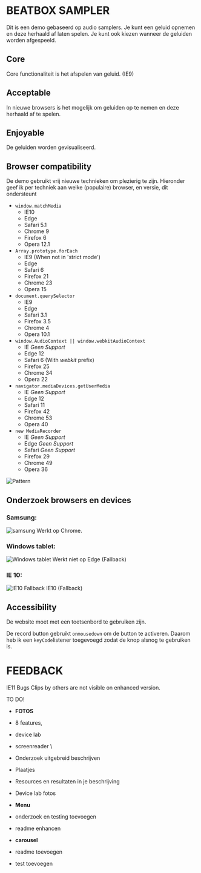 # BEATBOX SAMPLER
Dit is een demo gebaseerd op audio samplers.
Je kunt een geluid opnemen en deze herhaald af laten spelen.
Je kunt ook kiezen wanneer de geluiden worden afgespeeld.

## Core
Core functionaliteit is het afspelen van geluid. (IE9)

## Acceptable
In nieuwe browsers is het mogelijk om geluiden op te nemen en deze herhaald af te spelen.

## Enjoyable
De geluiden worden gevisualiseerd.

## Browser compatibility
De demo gebruikt vrij nieuwe technieken om plezierig te zijn.
Hieronder geef ik per techniek aan welke (populaire) browser, en versie, dit ondersteunt

- `window.matchMedia`
	- IE10
	- Edge
	- Safari 5.1
	- Chrome 9
	- Firefox 6
	- Opera 12.1
- `Array.prototype.forEach`
	- IE9 (When not in 'strict mode')
	- Edge
	- Safari 6
	- Firefox 21
	- Chrome 23
	- Opera 15
- `document.querySelector`
	- IE9
	- Edge
	- Safari 3.1
	- Firefox 3.5
	- Chrome 4
	- Opera 10.1
- `window.AudioContext || window.webkitAudioContext`
	- IE *Geen Support*
	- Edge 12
	- Safari 6 (With _webkit_ prefix)
	- Firefox 25
	- Chrome 34
	- Opera 22
- `navigator.mediaDevices.getUserMedia`
	- IE *Geen Support*
	- Edge 12
	- Safari 11
	- Firefox 42
	- Chrome 53
	- Opera 40
- `new MediaRecorder`
	- IE *Geen Support*
	- Edge *Geen Support*
	- Safari *Geen Support*
	- Firefox 29
	- Chrome 49
	- Opera 36

![Pattern](https://github.com/meesrutten/browser-technologies/blob/master/opdracht3/readme-images/pattern.jpg "Pattern sheet")

## Onderzoek browsers en devices

### Samsung:
![samsung](https://github.com/meesrutten/browser-technologies/blob/master/opdracht3/readme-images/samsung.jpg "Samsung test")
Werkt op Chrome.

### Windows tablet:
![Windows tablet](https://github.com/meesrutten/browser-technologies/blob/master/opdracht3/readme-images/windows-tablet.jpg "Windows tablet test")
Werkt niet op Edge (Fallback)

### IE 10:
![IE10](https://github.com/meesrutten/browser-technologies/blob/master/opdracht3/readme-images/ie10.png "IE10 Test")
Fallback IE10 (Fallback)

## Accessibility
De website moet met een toetsenbord te gebruiken zijn.

De record button gebruikt `onmousedown` om de button te activeren.
Daarom heb ik een `keyCode`listener toegevoegd zodat de knop alsnog te gebruiken is. 


# FEEDBACK
IE11 Bugs
Clips by others are not visible on enhanced version.

TO DO!
- **FOTOS**
- 8 features, 
- device lab
- screenreader
\
- Onderzoek uitgebreid beschrijven
- Plaatjes
- Resources en resultaten in je beschrijving
- Device lab fotos

- **Menu**
- onderzoek en testing toevoegen
- readme enhancen
- **carousel**
- readme toevoegen
- test toevoegen
 
